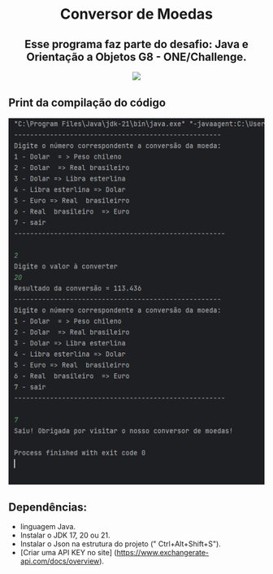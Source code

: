 
<h1 align="center"> Conversor de Moedas </h1>
<h2 align= "center"> Esse programa faz parte do desafio: Java e Orientação a Objetos G8 - ONE/Challenge.</h2>
<p align="center">
<img loading="lazy" src="http://img.shields.io/static/v1?label=PROGRAMA&message=CONVERSOR-DE-MOEDAS&color=GREEN&style=for-the-badge"/>
</p>

## Print da compilação do código

<img src="https://github.com/terezafcsousa2/ConversorDeMoedas/blob/main/assets/print_da-Compilacao.png" alt=" Print da compilação do código" >

 ## Dependências:
 
 * linguagem Java.
 * Instalar o JDK 17, 20 ou 21.
 * Instalar o Json na estrutura do projeto (" Ctrl+Alt+Shift+S").
 * [Criar uma API KEY no site] (https://www.exchangerate-api.com/docs/overview).
 
 
